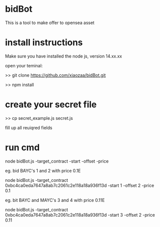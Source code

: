 # bidBot 
This is a tool to make offer to opensea asset

# install instructions
Make sure you have installed the node js, version 14.xx.xx

open your teminal:

\>> git clone https://github.com/xiaozaa/bidBot.git 

\>> npm install

# create your secret file
\>> cp secret_example.js secret.js

fill up all reuiqred fields

# run cmd
node bidBot.js -target_contract <your target contracts> -start <start point> -offset <how many nft you want to bid> -price <bid price>

eg. bid BAYC's 1 and 2 with price 0.1E

node bidBot.js -target_contract 0xbc4ca0eda7647a8ab7c2061c2e118a18a936f13d -start 1 -offset 2 -price 0.1

eg. bit BAYC and MAYC's 3 and 4 with price 0.11E

node bidBot.js -target_contract 0xbc4ca0eda7647a8ab7c2061c2e118a18a936f13d -start 3 -offset 2 -price 0.11